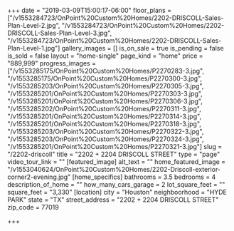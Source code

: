 +++
date = "2019-03-09T15:00:17-06:00"
floor_plans = ["/v1553284723/OnPoint%20Custom%20Homes/2202-DRISCOLL-Sales-Plan-Level-2.jpg", "/v1553284723/OnPoint%20Custom%20Homes/2202-DRISCOLL-Sales-Plan-Level-3.jpg", "/v1553284723/OnPoint%20Custom%20Homes/2202-DRISCOLL-Sales-Plan-Level-1.jpg"]
gallery_images = []
is_on_sale = true
is_pending = false
is_sold = false
layout = "home-single"
page_kind = "home"
price = "889,999"
progress_images = ["/v1553285175/OnPoint%20Custom%20Homes/P2270283-3.jpg", "/v1553285175/OnPoint%20Custom%20Homes/P2270300-3.jpg", "/v1553285203/OnPoint%20Custom%20Homes/P2270305-3.jpg", "/v1553285201/OnPoint%20Custom%20Homes/P2270303-3.jpg", "/v1553285201/OnPoint%20Custom%20Homes/P2270306-3.jpg", "/v1553285202/OnPoint%20Custom%20Homes/P2270311-3.jpg", "/v1553285201/OnPoint%20Custom%20Homes/P2270314-3.jpg", "/v1553285201/OnPoint%20Custom%20Homes/P2270318-3.jpg", "/v1553285203/OnPoint%20Custom%20Homes/P2270322-3.jpg", "/v1553285203/OnPoint%20Custom%20Homes/P2270324-3.jpg", "/v1553285201/OnPoint%20Custom%20Homes/P2270321-3.jpg"]
slug = "/2202-driscoll"
title = "2202 + 2204 DRISCOLL STREET"
type = "page"
video_tour_link = ""
[featured_image]
alt_text = ""
home_featured_image = "/v1553040624/OnPoint%20Custom%20Homes/2202-Driscoll-exterior-corner2-evening.jpg"
[home_specifics]
bathrooms = 3.5
bedrooms = 4
description_of_home = ""
how_many_cars_garage = 2
lot_square_feet = ""
square_feet = "3,330"
[location]
city = "Houston"
neighboorhood = "HYDE PARK"
state = "TX"
street_address = "2202 + 2204 DRISCOLL STREET"
zip_code = 77019

+++
